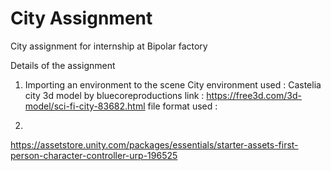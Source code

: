 # City Assignment
 City assignment for internship at Bipolar factory
 
Details of the assignment


1. Importing an environment to the scene
City environment used : Castelia city 3d model by bluecoreproductions
link : https://free3d.com/3d-model/sci-fi-city-83682.html
file format used : 

2.

https://assetstore.unity.com/packages/essentials/starter-assets-first-person-character-controller-urp-196525
